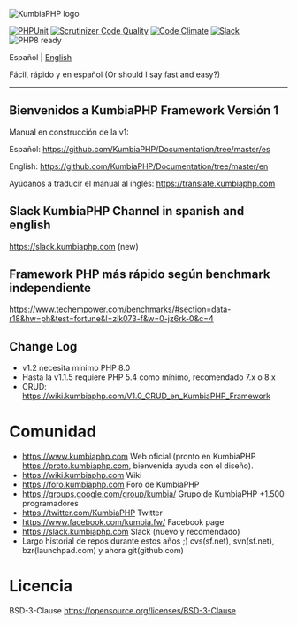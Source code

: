![KumbiaPHP logo](https://raw.githubusercontent.com/KumbiaPHP/KumbiaPHP/master/default/public/img/kumbiaphp.svg?sanitize=true)

[![PHPUnit](https://github.com/KumbiaPHP/KumbiaPHP/actions/workflows/phpunit.yml/badge.svg)](https://github.com/KumbiaPHP/KumbiaPHP/actions/workflows/phpunit.yml)
[![Scrutinizer Code Quality](https://scrutinizer-ci.com/g/KumbiaPHP/KumbiaPHP/badges/quality-score.png)](https://scrutinizer-ci.com/g/KumbiaPHP/KumbiaPHP)
[![Code Climate](https://codeclimate.com/github/KumbiaPHP/KumbiaPHP/badges/gpa.svg)](https://codeclimate.com/github/KumbiaPHP/KumbiaPHP)
[![Slack](https://slack.kumbiaphp.com/badge.svg)](https://slack.kumbiaphp.com)
![PHP8 ready](/default/public/img/php8.svg?sanitize=true)

Español | [English](README.EN.md)

Fácil, rápido y en español
(Or should I say fast and easy?)

---
## Bienvenidos a KumbiaPHP Framework  Versión 1

Manual en construcción de la v1:

Español: https://github.com/KumbiaPHP/Documentation/tree/master/es

English: https://github.com/KumbiaPHP/Documentation/tree/master/en

Ayúdanos a traducir el manual al inglés: https://translate.kumbiaphp.com

## Slack KumbiaPHP Channel in spanish and english
https://slack.kumbiaphp.com (new)

## Framework PHP más rápido según benchmark independiente
https://www.techempower.com/benchmarks/#section=data-r18&hw=ph&test=fortune&l=zik073-f&w=0-jz6rk-0&c=4

## Change Log
* v1.2 necesita mínimo PHP 8.0
* Hasta la v1.1.5 requiere PHP 5.4 como mínimo, recomendado 7.x o 8.x
* CRUD: https://wiki.kumbiaphp.com/V1.0_CRUD_en_KumbiaPHP_Framework

Comunidad
===
* https://www.kumbiaphp.com  Web oficial  (pronto en KumbiaPHP https://proto.kumbiaphp.com, bienvenida ayuda con el diseño).
* https://wiki.kumbiaphp.com Wiki
* https://foro.kumbiaphp.com Foro de KumbiaPHP
* https://groups.google.com/group/kumbia/   Grupo de KumbiaPHP +1.500 programadores
* https://twitter.com/KumbiaPHP Twitter
* https://www.facebook.com/kumbia.fw/ Facebook page
* https://slack.kumbiaphp.com  Slack (nuevo y recomendado)
* Largo historial de repos durante estos años ;)  cvs(sf.net), svn(sf.net), bzr(launchpad.com) y ahora git(github.com)

Licencia
===
BSD-3-Clause https://opensource.org/licenses/BSD-3-Clause
